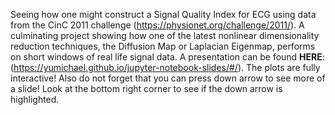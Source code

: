 Seeing how one might construct a Signal Quality Index for ECG using data from the CinC 2011 challenge (https://physionet.org/challenge/2011/). A culminating project showing how one of the latest nonlinear dimensionality reduction techniques, the Diffusion Map or Laplacian Eigenmap, performs on short windows of real life signal data. A presentation can be found **HERE**: (https://yumichael.github.io/jupyter-notebook-slides/#/). The plots are fully interactive! Also do not forget that you can press down arrow to see more of a slide! Look at the bottom right corner to see if the down arrow is highlighted.
